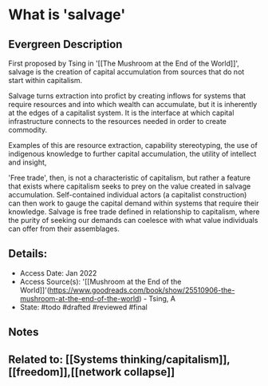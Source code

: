 # What is 'salvage'
## Evergreen Description
First proposed by Tsing in '[[The Mushroom at the End of the World]]', salvage is the creation of capital accumulation from sources that do not start within capitalism. 

Salvage turns extraction into profict by creating inflows for systems that require resources and into which wealth can accumulate, but it is inherently at the edges of a capitalist system. It is the interface at which capital infrastructure connects to the resources needed in order to create commodity.

Examples of this are resource extraction, capability stereotyping, the use of indigenous knowledge to further capital accumulation, the utility of intellect and insight, 

'Free trade', then, is not a characteristic of capitalism, but rather a feature that exists where capitalism seeks to prey on the value created in salvage accumulation. Self-contained individual actors (a capitalist construction) can then work to gauge the capital demand within systems that require their knowledge. Salvage is free trade defined in relationship to capitalism, where the purity of seeking our demands can coelesce with what value individuals can offer from their assemblages.
## Details:
- Access Date: Jan 2022
- Access Source(s): '[[Mushroom at the End of the World]]'(https://www.goodreads.com/book/show/25510906-the-mushroom-at-the-end-of-the-world) - Tsing, A
- State: #todo #drafted #reviewed #final 

## Notes

## Related to: [[Systems thinking/capitalism]],[[freedom]],[[network collapse]]
